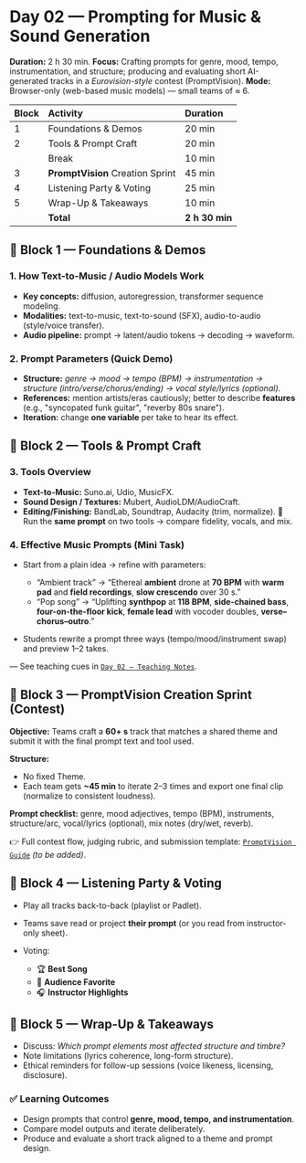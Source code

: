 # Day 02 — Prompting for Music & Sound Generation

**Duration:** 2 h 30 min.
**Focus:** Crafting prompts for genre, mood, tempo, instrumentation, and structure; producing and evaluating short AI-generated tracks in a _Eurovision-style_ contest (PromptVision).
**Mode:** Browser-only (web-based music models) — small teams of ≈ 6.

| Block | Activity                         | Duration       |
| :---- | :------------------------------- | :------------- |
| 1     | Foundations & Demos              | 20 min         |
| 2     | Tools & Prompt Craft             | 20 min         |
|       | Break                            | 10 min         |
| 3     | **PromptVision** Creation Sprint | 45 min         |
| 4     | Listening Party & Voting         | 25 min         |
| 5     | Wrap-Up & Takeaways              | 10 min         |
|       | **Total**                        | **2 h 30 min** |

## 🧱️ Block 1 — Foundations & Demos

### 1. How Text-to-Music / Audio Models Work

- **Key concepts:** diffusion, autoregression, transformer sequence modeling.
- **Modalities:** text-to-music, text-to-sound (SFX), audio-to-audio (style/voice transfer).
- **Audio pipeline:** prompt → latent/audio tokens → decoding → waveform.

### 2. Prompt Parameters (Quick Demo)

- **Structure:** _genre → mood → tempo (BPM) → instrumentation → structure (intro/verse/chorus/ending) → vocal style/lyrics (optional)_.
- **References:** mention artists/eras cautiously; better to describe **features** (e.g., "syncopated funk guitar", "reverby 80s snare").
- **Iteration:** change **one variable** per take to hear its effect.

## 🧱️ Block 2 — Tools & Prompt Craft

### 3. Tools Overview

- **Text-to-Music:** Suno.ai, Udio, MusicFX.
- **Sound Design / Textures:** Mubert, AudioLDM/AudioCraft.
- **Editing/Finishing:** BandLab, Soundtrap, Audacity (trim, normalize).
  🔘 Run the **same prompt** on two tools → compare fidelity, vocals, and mix.

### 4. Effective Music Prompts (Mini Task)

- Start from a plain idea → refine with parameters:

  - “Ambient track” → “Ethereal **ambient** drone at **70 BPM** with **warm pad** and **field recordings**, **slow crescendo** over 30 s.”
  - “Pop song” → “Uplifting **synthpop** at **118 BPM**, **side-chained bass**, **four-on-the-floor kick**, **female lead** with vocoder doubles, **verse–chorus–outro**.”

- Students rewrite a prompt three ways (tempo/mood/instrument swap) and preview 1–2 takes.

— See teaching cues in [`Day 02 — Teaching Notes`](./notes/day02.md).

## 🧱️ Block 3 — PromptVision Creation Sprint (Contest)

**Objective:** Teams craft a **60+ s** track that matches a shared theme and submit it with the final prompt text and tool used.

**Structure:**

- No fixed Theme.
- Each team gets **~45 min** to iterate 2–3 times and export one final clip (normalize to consistent loudness).

**Prompt checklist:** genre, mood adjectives, tempo (BPM), instruments, structure/arc, vocal/lyrics (optional), mix notes (dry/wet, reverb).

👉 Full contest flow, judging rubric, and submission template: [`PromptVision Guide`](./notes/promptvision.md) _(to be added)_.

## 🧱️ Block 4 — Listening Party & Voting

- Play all tracks back-to-back (playlist or Padlet).
- Teams save read or project **their prompt** (or you read from instructor-only sheet).
- Voting:

  - 🏆 **Best Song**
  - 🥇 **Audience Favorite**   
  - 🎧 **Instructor Highlights**

## 🧱️ Block 5 — Wrap-Up & Takeaways

- Discuss: _Which prompt elements most affected structure and timbre?_
- Note limitations (lyrics coherence, long-form structure).
- Ethical reminders for follow-up sessions (voice likeness, licensing, disclosure).

### ✅ Learning Outcomes

- Design prompts that control **genre, mood, tempo, and instrumentation**.
- Compare model outputs and iterate deliberately.
- Produce and evaluate a short track aligned to a theme and prompt design.
